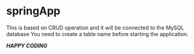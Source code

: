 # springApp
This is based on CRUD operation and it will be connected to the MySQL database
You need to create a table name before starting the application. 

*************HAPPY CODING*************
